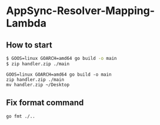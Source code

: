 # AppSync-Resolver-Mapping-Lambda

## How to start
```bash
$ GOOS=linux GOARCH=amd64 go build -o main
$ zip handler.zip ./main
```

```
GOOS=linux GOARCH=amd64 go build -o main
zip handler.zip ./main
mv handler.zip ~/Desktop
```

## Fix format command
`go fmt ./..`
